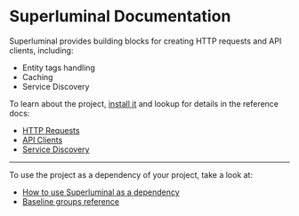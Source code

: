 # Superluminal Documentation

Superluminal provides building blocks for creating HTTP requests and API
clients, including:

- Entity tags handling
- Caching
- Service Discovery

To learn about the project, [install it](how-to/how-to-load-in-pharo.md) and
lookup for details in the reference docs:

- [HTTP Requests](reference/HTTP-Requests.md)
- [API Clients](reference/API-Client.md)
- [Service Discovery](reference/Service-Discovery.md)

---

To use the project as a dependency of your project, take a look at:

- [How to use Superluminal as a dependency](how-to/how-to-use-as-dependency-in-pharo.md)
- [Baseline groups reference](reference/Baseline-groups.md)
